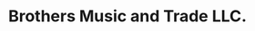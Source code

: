 ---
title: "Brothers Music and Trade LLC."
url: /rural-hall/brothers-music-and-trade-llc/
shop: Musik
---